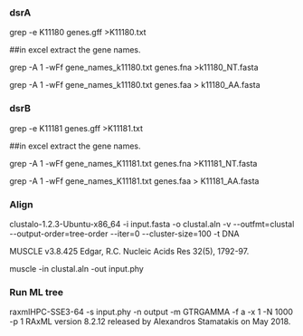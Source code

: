 

 
### dsrA

grep -e K11180 genes.gff >K11180.txt

##in excel extract the gene names. 

grep -A 1 -wFf gene_names_k11180.txt genes.fna >k11180_NT.fasta

grep  -A 1 -wFf gene_names_k11180.txt genes.faa > k11180_AA.fasta

### dsrB

grep -e K11181 genes.gff >K11181.txt

##in excel extract the gene names. 

grep -A 1 -wFf gene_names_K11181.txt genes.fna >K11181_NT.fasta

grep  -A 1 -wFf  gene_names_K11181.txt genes.faa > K11181_AA.fasta


### Align
clustalo-1.2.3-Ubuntu-x86_64 -i input.fasta -o clustal.aln -v --outfmt=clustal --output-order=tree-order --iter=0 --cluster-size=100 -t DNA

MUSCLE v3.8.425
Edgar, R.C. Nucleic Acids Res 32(5), 1792-97.
 
muscle -in clustal.aln -out input.phy 

### Run ML tree
raxmlHPC-SSE3-64 -s input.phy -n output -m GTRGAMMA -f a -x 1 -N 1000 -p 1
RAxML version 8.2.12 released by Alexandros Stamatakis on May 2018.
